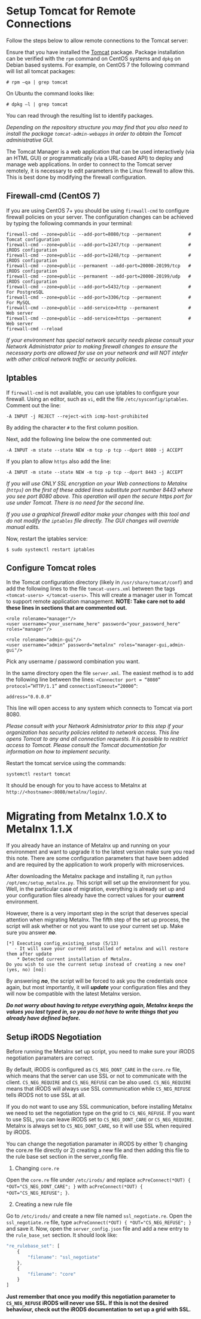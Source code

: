 # Setup Tomcat for Remote Connections

Follow the steps below to allow remote connections to the Tomcat server:

Ensure that you have installed the [Tomcat](https://github.com/Metalnx/metalnx-web/wiki/Dependencies#web-server) package. Package installation can be verified with the `rpm` command on CentOS systems and `dpkg` on Debian based systems.  For example, on CentOS 7 the following command will list all tomcat packages:

    # rpm –qa | grep tomcat

On Ubuntu the command looks like:

    # dpkg –l | grep tomcat

You can read through the resulting list to identify packages.

*Depending on the repository structure you may find that you also need to install the package `tomcat-admin-webapps` in order to obtain the Tomcat administrative GUI.*

The Tomcat Manager is a web application that can be used interactively (via an HTML GUI) or programmatically (via a URL-based API) to deploy and manage web applications. In order to connect to the Tomcat server remotely, it is necessary to edit parameters in the Linux firewall to allow this. This is best done by modifying the firewall configuration.  

## Firewall-cmd (CentOS 7)

If you are using CentOS 7+ you should be using `firewall-cmd` to configure firewall policies on your server. The configuration changes can be achieved by typing the following commands in your terminal:
    
    firewall-cmd --zone=public --add-port=8080/tcp --permanent          # Tomcat configuration
    firewall-cmd --zone=public --add-port=1247/tcp --permanent          # iRODS configuration
    firewall-cmd --zone=public --add-port=1248/tcp --permanent          # iRODS configuration
    firewall-cmd --zone=public --permanent --add-port=20000-20199/tcp   # iRODS configuration
    firewall-cmd --zone=public --permanent --add-port=20000-20199/udp   # iRODS configuration
    firewall-cmd --zone=public --add-port=5432/tcp --permanent          # For PostgreSQL
    firewall-cmd --zone=public --add-port=3306/tcp --permanent          # For MySQL
    firewall-cmd --zone=public --add-service=http --permanent           # Web server
    firewall-cmd --zone=public --add-service=https --permanent          # Web server
    firewall-cmd --reload

*If your environment has special network security needs please consult your Network Administrator prior to making firewall changes to ensure the necessary ports are allowed for use on your network and will NOT intefer with other critical network traffic or security policies.*

## Iptables

If `firewall-cmd` is not available, you can use iptables to configure your firewall. Using an editor, such as `vi`, edit the file `/etc/sysconfig/iptables`.  Comment out the line: 

	-A INPUT -j REJECT --reject-with icmp-host-prohibited 

By adding the character `#` to the first column position.

Next, add the following line below the one commented out: 

	-A INPUT -m state --state NEW -m tcp -p tcp --dport 8080 -j ACCEPT

If you plan to allow `https` also add the line:

	-A INPUT -m state --state NEW -m tcp -p tcp --dport 8443 -j ACCEPT

*If you will use ONLY SSL encryption on your Web connections to Metalnx (`https`) on the first of these added lines substitute port number 8443 where you see port 8080 above. This operation will open the secure https port for use under Tomcat. There is no need for the second line.*

*If you use a graphical firewall editor make your changes with this tool and do not modify the `iptables` file directly.  The GUI changes will override manual edits.*

Now, restart the iptables service:

    $ sudo systemctl restart iptables

## Configure Tomcat roles

In the Tomcat configuration directory (likely in `/usr/share/tomcat/conf`) and add the following lines to the file `tomcat-users.xml` between the tags `<tomcat-users> </tomcat-users>`. This will create a manager user in Tomcat to support remote application management. **NOTE: Take care not to add these lines in sections that are commented out.**

    <role rolename="manager"/>
    <user username="your_username_here" password="your_password_here" roles="manager"/>

    <role rolename="admin-gui"/>
    <user username="admin" password="metalnx" roles="manager-gui,admin-gui"/>

Pick any username / password combination you want.

In the same directory open the file `server.xml`. The easiest method is to add the following line between the lines: `<Connector port = “8080” protocol=”HTTP/1.1”` and `connectionTimeout=”20000”`:

    address="0.0.0.0"

This line will open access to any system which connects to Tomcat via port 8080.

*Please consult with your Network Administrator prior to this step if your organization has security policies related to network access.  This line opens Tomcat to any and all connection requests.  It is possible to restrict access to Tomcat.  Please consult the Tomcat documentation for information on how to implement security.*

Restart the tomcat service using the commands:

	systemctl restart tomcat

It should be enough for you to have access to Metalnx at `http://<hostname>:8080/metalnx/login/`.

# Migrating from Metalnx 1.0.X to Metalnx 1.1.X

If you already have an instance of Metalnx up and running on your environment and want to upgrade it to the latest version make sure you read this note. There are some configuration parameters that have been added and are required by the application to work properly with microservices.

After downloading the Metalnx package and installing it, run `python /opt/emc/setup_metalnx.py`. This script will set up the environment for you. Well, in the particular case of migration, everything is already set up and your configuration files already have the correct values for your **current** environment.

However, there is a very important step in the script that deserves special attention when migrating Metalnx. The fifth step of the set up process, the script will ask whether or not you want to use your current set up. Make sure you answer ***no***.

```
[*] Executing config_existing_setup (5/13)
   - It will save your current installed of metalnx and will restore them after update
    * Detected current installation of Metalnx.
Do you wish to use the current setup instead of creating a new one? (yes, no) [no]:
```

By answering ***no***, the script will be forced to ask you the credentials once again, but most importantly, it will ***update*** your configuration files and they will now be compatible with the latest Metalnx version. 

***Do not worry about having to retype everything again, Metalnx keeps the values you last typed in, so you do not have to write things that you already have defined before.***


## Setup iRODS Negotiation
Before running the Metalnx set up script, you need to make sure your iRODS negotiation paramaters are correct.

By default, iRODS is configured as `CS_NEG_DONT_CARE` in the `core.re` file, which means that the server can use SSL or not to communicate with the client. `CS_NEG_REQUIRE` and `CS_NEG_REFUSE` can be also used. `CS_NEG_REQUIRE` means that iRODS will always use SSL communication while `CS_NEG_REFUSE` tells iRODS not to use SSL at all.

If you do not want to use any SSL communication, before installing Metalnx we need to set the negotiation type on the grid to `CS_NEG_REFUSE`. If you want to use SSL, you can leave iRODS set to `CS_NEG_DONT_CARE` or `CS_NEG_REQUIRE`. Metalnx is always set to `CS_NEG_DONT_CARE`, so it will use SSL when required by iRODS.

You can change the negotiation paramater in iRODS by either 1) changing the core.re file directly or 2) creating a new file and then adding this file to the rule base set section in the server_config file.

1. Changing `core.re`

Open the `core.re` file under `/etc/irods/` and replace `acPreConnect(*OUT) { *OUT="CS_NEG_DONT_CARE"; }` with `acPreConnect(*OUT) { *OUT="CS_NEG_REFUSE"; }`.

2. Creating a new rule file

Go to `/etc/irods/` and create a new file named `ssl_negotiate.re`. Open the `ssl_negotiate.re` file, type `acPreConnect(*OUT) { *OUT="CS_NEG_REFUSE"; }` and save it. Now, open the `server_config.json` file and add a new entry to the `rule_base_set` section. It should look like:

```javascript
"re_rulebase_set": [
	{
		"filename": "ssl_negotiate"
	},
	{
		"filename": "core"
	}
]
```

**Just remember that once you modify this negotiation parameter to `CS_NEG_REFUSE` iRODS will never use SSL. If this is not the desired behaviour, check out the iRODS documentation to set up a grid with SSL.**